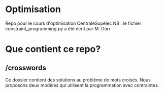 # Optimisation
Repo pour le cours d'optimisation CentraleSupélec
NB : le fichier constraint_programming.py a été écrit par M. Dürr

# Que contient ce repo?

## /crosswords
Ce dossier contient des solutions au problème de mots croisés. Nous proposons deux modèles qui utilisent la programmation avec contraintes.
